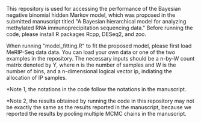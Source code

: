 This repository is used for accessing the performance of the Bayesian negative binomial hidden Markov model, which was proposed in the submitted manuscript titled "A Bayesian hierarchical model for analyzing methylated RNA immunoprecipitation sequencing data." Before running the code, please install R packages Rcpp, DESeq2, and zoo.

When running "model_fitting.R" to fit the proposed model, please first load MeRIP-Seq data data. You can load your own data or one of the two examples in the repository. The necessary inputs should be a n-by-W count matrix denoted by Y, where n is the number of samples and W is the number of bins, and a n-dimensional logical vector ip, indiating the allocation of IP samples.

*Note 1, the notations in the code follow the notations in the manuscript.

*Note 2, the results obtained by running the code in this repository may not be exactly the same as the results reported in the manuscript, because we reported the results by pooling multiple MCMC chains in the manuscript.
